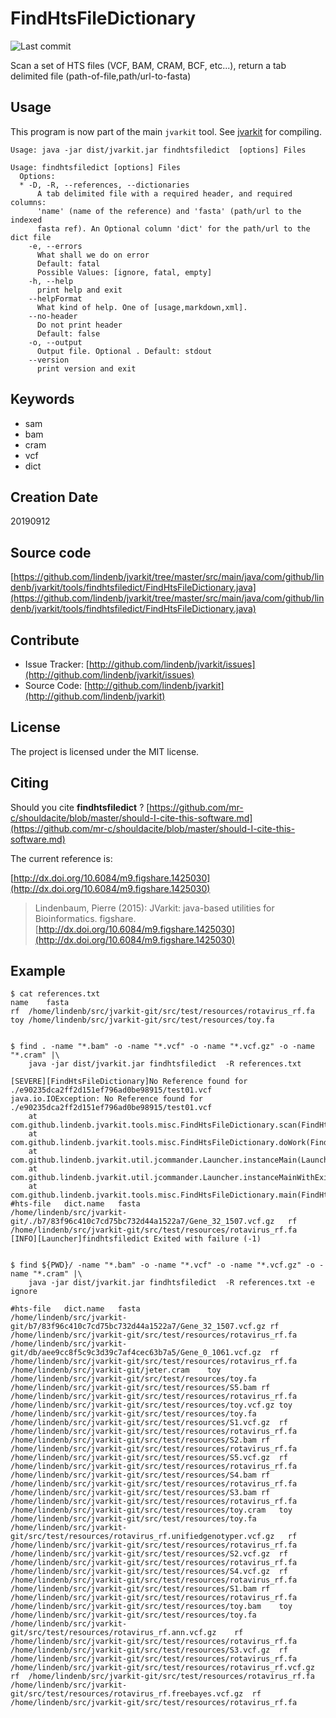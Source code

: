 # FindHtsFileDictionary

![Last commit](https://img.shields.io/github/last-commit/lindenb/jvarkit.png)

Scan a set of HTS files (VCF, BAM, CRAM, BCF, etc...), return a tab delimited file (path-of-file,path/url-to-fasta)


## Usage


This program is now part of the main `jvarkit` tool. See [jvarkit](JvarkitCentral.md) for compiling.


```
Usage: java -jar dist/jvarkit.jar findhtsfiledict  [options] Files

Usage: findhtsfiledict [options] Files
  Options:
  * -D, -R, --references, --dictionaries
      A tab delimited file with a required header, and required columns: 
      'name' (name of the reference) and 'fasta' (path/url to the indexed 
      fasta ref). An Optional column 'dict' for the path/url to the dict file
    -e, --errors
      What shall we do on error
      Default: fatal
      Possible Values: [ignore, fatal, empty]
    -h, --help
      print help and exit
    --helpFormat
      What kind of help. One of [usage,markdown,xml].
    --no-header
      Do not print header
      Default: false
    -o, --output
      Output file. Optional . Default: stdout
    --version
      print version and exit

```


## Keywords

 * sam
 * bam
 * cram
 * vcf
 * dict



## Creation Date

20190912

## Source code 

[https://github.com/lindenb/jvarkit/tree/master/src/main/java/com/github/lindenb/jvarkit/tools/findhtsfiledict/FindHtsFileDictionary.java](https://github.com/lindenb/jvarkit/tree/master/src/main/java/com/github/lindenb/jvarkit/tools/findhtsfiledict/FindHtsFileDictionary.java)


## Contribute

- Issue Tracker: [http://github.com/lindenb/jvarkit/issues](http://github.com/lindenb/jvarkit/issues)
- Source Code: [http://github.com/lindenb/jvarkit](http://github.com/lindenb/jvarkit)

## License

The project is licensed under the MIT license.

## Citing

Should you cite **findhtsfiledict** ? [https://github.com/mr-c/shouldacite/blob/master/should-I-cite-this-software.md](https://github.com/mr-c/shouldacite/blob/master/should-I-cite-this-software.md)

The current reference is:

[http://dx.doi.org/10.6084/m9.figshare.1425030](http://dx.doi.org/10.6084/m9.figshare.1425030)

> Lindenbaum, Pierre (2015): JVarkit: java-based utilities for Bioinformatics. figshare.
> [http://dx.doi.org/10.6084/m9.figshare.1425030](http://dx.doi.org/10.6084/m9.figshare.1425030)


## Example


```
$ cat references.txt
name	fasta
rf	/home/lindenb/src/jvarkit-git/src/test/resources/rotavirus_rf.fa
toy	/home/lindenb/src/jvarkit-git/src/test/resources/toy.fa


$ find . -name "*.bam" -o -name "*.vcf" -o -name "*.vcf.gz" -o -name "*.cram" |\
	java -jar dist/jvarkit.jar findhtsfiledict  -R references.txt

[SEVERE][FindHtsFileDictionary]No Reference found for ./e90235dca2ff2d151ef796ad0be98915/test01.vcf
java.io.IOException: No Reference found for ./e90235dca2ff2d151ef796ad0be98915/test01.vcf
	at com.github.lindenb.jvarkit.tools.misc.FindHtsFileDictionary.scan(FindHtsFileDictionary.java:193)
	at com.github.lindenb.jvarkit.tools.misc.FindHtsFileDictionary.doWork(FindHtsFileDictionary.java:213)
	at com.github.lindenb.jvarkit.util.jcommander.Launcher.instanceMain(Launcher.java:756)
	at com.github.lindenb.jvarkit.util.jcommander.Launcher.instanceMainWithExit(Launcher.java:919)
	at com.github.lindenb.jvarkit.tools.misc.FindHtsFileDictionary.main(FindHtsFileDictionary.java:241)
#hts-file	dict.name	fasta
/home/lindenb/src/jvarkit-git/./b7/83f96c410c7cd75bc732d44a1522a7/Gene_32_1507.vcf.gz	rf	/home/lindenb/src/jvarkit-git/src/test/resources/rotavirus_rf.fa
[INFO][Launcher]findhtsfiledict Exited with failure (-1)


$ find ${PWD}/ -name "*.bam" -o -name "*.vcf" -o -name "*.vcf.gz" -o -name "*.cram" |\
	java -jar dist/jvarkit.jar findhtsfiledict  -R references.txt -e ignore

#hts-file	dict.name	fasta
/home/lindenb/src/jvarkit-git/b7/83f96c410c7cd75bc732d44a1522a7/Gene_32_1507.vcf.gz	rf	/home/lindenb/src/jvarkit-git/src/test/resources/rotavirus_rf.fa
/home/lindenb/src/jvarkit-git/db/aee9cc8f5c9c3d39c7af4cec63b7a5/Gene_0_1061.vcf.gz	rf	/home/lindenb/src/jvarkit-git/src/test/resources/rotavirus_rf.fa
/home/lindenb/src/jvarkit-git/jeter.cram	toy	/home/lindenb/src/jvarkit-git/src/test/resources/toy.fa
/home/lindenb/src/jvarkit-git/src/test/resources/S5.bam	rf	/home/lindenb/src/jvarkit-git/src/test/resources/rotavirus_rf.fa
/home/lindenb/src/jvarkit-git/src/test/resources/toy.vcf.gz	toy	/home/lindenb/src/jvarkit-git/src/test/resources/toy.fa
/home/lindenb/src/jvarkit-git/src/test/resources/S1.vcf.gz	rf	/home/lindenb/src/jvarkit-git/src/test/resources/rotavirus_rf.fa
/home/lindenb/src/jvarkit-git/src/test/resources/S2.bam	rf	/home/lindenb/src/jvarkit-git/src/test/resources/rotavirus_rf.fa
/home/lindenb/src/jvarkit-git/src/test/resources/S5.vcf.gz	rf	/home/lindenb/src/jvarkit-git/src/test/resources/rotavirus_rf.fa
/home/lindenb/src/jvarkit-git/src/test/resources/S4.bam	rf	/home/lindenb/src/jvarkit-git/src/test/resources/rotavirus_rf.fa
/home/lindenb/src/jvarkit-git/src/test/resources/S3.bam	rf	/home/lindenb/src/jvarkit-git/src/test/resources/rotavirus_rf.fa
/home/lindenb/src/jvarkit-git/src/test/resources/toy.cram	toy	/home/lindenb/src/jvarkit-git/src/test/resources/toy.fa
/home/lindenb/src/jvarkit-git/src/test/resources/rotavirus_rf.unifiedgenotyper.vcf.gz	rf	/home/lindenb/src/jvarkit-git/src/test/resources/rotavirus_rf.fa
/home/lindenb/src/jvarkit-git/src/test/resources/S2.vcf.gz	rf	/home/lindenb/src/jvarkit-git/src/test/resources/rotavirus_rf.fa
/home/lindenb/src/jvarkit-git/src/test/resources/S4.vcf.gz	rf	/home/lindenb/src/jvarkit-git/src/test/resources/rotavirus_rf.fa
/home/lindenb/src/jvarkit-git/src/test/resources/S1.bam	rf	/home/lindenb/src/jvarkit-git/src/test/resources/rotavirus_rf.fa
/home/lindenb/src/jvarkit-git/src/test/resources/toy.bam	toy	/home/lindenb/src/jvarkit-git/src/test/resources/toy.fa
/home/lindenb/src/jvarkit-git/src/test/resources/rotavirus_rf.ann.vcf.gz	rf	/home/lindenb/src/jvarkit-git/src/test/resources/rotavirus_rf.fa
/home/lindenb/src/jvarkit-git/src/test/resources/S3.vcf.gz	rf	/home/lindenb/src/jvarkit-git/src/test/resources/rotavirus_rf.fa
/home/lindenb/src/jvarkit-git/src/test/resources/rotavirus_rf.vcf.gz	rf	/home/lindenb/src/jvarkit-git/src/test/resources/rotavirus_rf.fa
/home/lindenb/src/jvarkit-git/src/test/resources/rotavirus_rf.freebayes.vcf.gz	rf	/home/lindenb/src/jvarkit-git/src/test/resources/rotavirus_rf.fa
```




